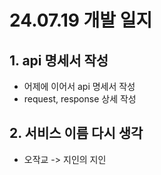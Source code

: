 # 24.07.19 개발 일지
## 1. api 명세서 작성
- 어제에 이어서 api 명세서 작성
- request, response 상세 작성

## 2. 서비스 이름 다시 생각
- 오작교 -> 지인의 지인

